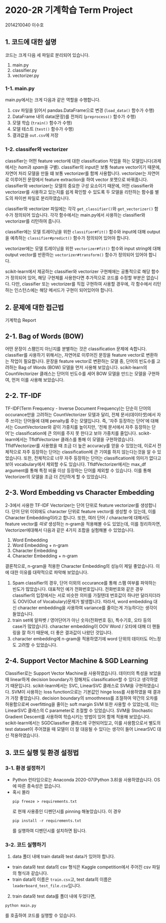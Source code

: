 
# 2020-2R 기계학습 Term Project

2014210040 이수호

## 1. 코드에 대한 설명

코드는 크게 다음 세 파일로 분리되어 있습니다.

1. main.py
2. classifier.py
3. vectorizer.py

### 1-1. main.py

main.py에서는 크게 다음과 같은 역할을 수행합니다.

1. csv 파일을 읽어서 pandas.DataFrame으로 변경 (`load_data()` 함수가 수행)
2. DataFrame 내의 data(문장)를 전처리 (`preprocess()` 함수가 수행)
3. 모델 학습 (`train()` 함수가 수행)
4. 모델 테스트 (`test()` 함수가 수행)
5. 결과값을 `out.csv`에 저장

### 1-2. classifer와 vectorizer

classifier는 어떤 feature vector에 대한 classification 작업을 하는 모델입니다(과제에서는 *ham*과 *spam*을 구별). classifier의 input은 보통 feature vector이기 때문에, 자연어 처리 모델을 만들 떄 보통 vectorizer를 함께 사용합니다. vectorizer는 자연어로 이루어진 문장에서 feature extraction을 하여 vector 포맷으로 바꿔줍니다. classifier와 vectorizer는 모델의 중요한 구성 요소이기 때문에, 어떤 classifier와 vectorizer를 사용하고 있는지를 쉽게 확인할 수 있도록 두 모델을 리턴하는 함수를 별도의 파이썬 파일로 분리하였습니다.

classifier와 vectorizer 파일에는 각각 `get_classifier()`와 `get_vectorizer()` 함수가 정의되어 있습니다. 각각 함수에서는 main.py에서 사용하는 classifier와 vectorizer를 리턴하여 줍니다.

classifier에는 모델 트레이닝을 위한 `classifier#fit()` 함수와 input에 대해 output을 예측하는 `classifier#predict()` 함수가 정의되어 있어야 합니다.

vectorizer에는 모델 트레이닝을 위한 `vectorizer#fit()` 함수와 input string에 대해 output vector를 반환하는 `vectorizer#transform()` 함수가 정의되어 있어야 합니다.

scikit-learn에서 제공하는 classifier와 vectorizer 구현체에는 공통적으로 해당 함수가 정의되어 있어, 해당 구현체를 사용한다면 추가적으로 코드를 수정할 부분은 없습니다. 다만, classifier 또는 vectorizer를 직접 구현하여 사용할 경우에, 각 함수에서 리턴하는 인스턴스에는 해당 메서드가 구현이 되어있어야 합니다.



## 2. 문제에 대한 접근법

기계학습 Report

## 2-1. Bag of Words (BOW)

어떤 문장이 스팸인지 아닌지를 분별하는 것은 classification 문제에 속합니다. classifier를 사용하기 위해서는, 자연어로 이루어진 문장을 feature vector로 변환하는 작업이 필요합니다. 문장을 feature vector로 변환하는 모델 중, 단어의 빈도수를 고려하는 Bag of Words (BOW) 모델을 먼저 사용해 보았습니다. scikit-learn의 CountVectorizer 클래스는 단어의 빈도수를 세어 BOW 모델을 만드는 모델을 구현하여, 먼저 이를 사용해 보았습니다.

## 2-2. TF-IDF

TF-IDF(Term Frequency - Inverse Document Frequency)는 단순히 단어의 occurance만을 고려하는 CountVectorizer 모델과 달리, 전체 문서(데이터셋)에서 자주 쓰이는 단어들에 대해 penalty를 주는 모델입니다. 즉, '자주 등장하는 단어'에 대해서는 CountVectorizer와 같이 가중치를 높이지만, '전체 문서에서 자주 등장하는 단어'는 classification에 큰 의미를 주지 못 한다고 보아 가중치를 줄입니다. scikit-learn에서는 TfIdfVectorizer 클래스를 통해 이 모델을 구현하였습니다. TfIdfVectorizer를 사용했을 때 조금 더 높은 accuracy를 얻을 수 있었는데, 이로서 전체적으로 자주 등장하는 단어는 classification에 큰 기여를 하지 않는다는것을 알 수 있었습니다.
또한, 전체적으로 너무 자주 등장하는 단어는 classification에 의미가 없다고 보아 vocabulary에서 제외할 수도 있습니다. TfIdfVectorizer에서는 max_df argument를 통해 특정 비율 이상 등장하는 단어를 제외할 수 있습니다. 이를 통해 Vectorizer의 모델을 조금 더 간단하게 할 수 있었습니다.

## 2-3. Word Embedding vs Character Embedding

2-3에서 사용한 TF-IDF Vectorizer는 단어 단위로 feature vectorizer를 생성합니다. 단어 단위 이외에도 character 단위로 feature vector를 생성할 수 있는데, 이를 Character Embedding이라고 합니다. 또한, 여러 단어 / character에 대해서도 feature vector를 *따로* 생성하는 n-gram을 적용해볼 수도 있었는데, 이를 정리하자면, Vectorizer에대해서 다음과 같은 4가지 조합을 실험해볼 수 있었습니다.

1. Word Embedding
2. Word Embedding + n-gram
3. Character Embedding
4. Character Embedding + n-gram

결론적으로, n-gram을 적용한 Character Embedding의 성능이 제일 좋았습니다. 이에 대한 이유를 대략적으로 파악해 보았습니다.

1. Spam classifier의 경우, 단어 이외의 occurance를 통해 스팸 여부를 파악하는 빈도가 많았습니다. 대표적인 예가 전화번호입니다. 전화번호와 같은 경우 classifier의 입장에서는 서로 비슷한 의미를 가질텐데 번호값이 하나만 달라지더라도 OOV(Out of Vocabulary)문제가 발생합니다. 따라서, word embedding 대신 character embedding을 사용하여 variance를 줄이는게 가능하다는 생각이 들었습니다.
2. train set에 알파벳 / 영어단어가 아닌 숫자(전화번호 등), 특수기호, 오타 등의 case가 많았습니다. character embedding이 OOV Word / 오타에 대해 더 핸들링을 잘 하기 때문에, 더 좋은 결과값이 나왔던 것입니다.
3. character embedding에 n-gram을 적용하였기에 word 단위의 데이터도 어느정도 고려할 수 있었습니다.


## 2-4. Support Vector Machine & SGD Learning

Classifier로는 Support Vector Machine을 사용하였습니다. 데이터의 특성을 보았을 때 linear하게 decision boundary가 정해져도 classification할 수 있다고 생각하였기 때문입니다. scikit-learn에서는 SVC, LinearSVC 클래스로 SVM을 구현하였습니다. SVM이 사용하는 loss function으로는 기본값인 hinge loss를 사용하였을 때 결과가 가장 좋았습니다. decision boundary의 smoothness를 조절하여 약간의 오차를 허용함으로써 overfitting을 줄이는 soft margin SVM 또한 사용할 수 있었는데, 이는 LinearSVC 클래스의 C parameter로 조절할 수 있었습니다.
SVM을 Stochastic Gradient Descent를 사용하여 학습시키는 방법이 있어 함께 적용해 보았습니다. scikit-learn에서는 SGDClassifier 클래스에 구현되어있고, 이를 사용함으로서 별도의 test dataset이 주어졌을 때 모델이 더 잘 대응될 수 있다는 생각이 들어 LinearSVC 대신 적용하였습니다.


## 3. 코드 실행 및 환경 설정법

### 3-1. 환경 설정하기

- Python 런타임으로는 Anaconda 2020-07(Python 3.8)을 사용하였습니다. OS에 따른 종속성은 없습니다.
- 혹시 몰라
  ```shell
  pip freeze > requirements.txt
  ```
  로 현재 사용중인 디펜던시를 pinning 해놓았습니다. 이 경우
  ```shell
  pip install -r requirements.txt
  ```
  를 실행하여 디펜던시를 설치하면 됩니다.

### 3-2. 코드 실행하기

1. data 폴더 내에 train data와 test data가 있어야 합니다.
  - train data와 test data의 csv 형식은 Kaggle competition에서 주어진 csv 파일의 형식과 같습니다.
  - train data의 이름은 `train.csv`고, test data의 이름은 `leaderboard_test_file.csv`입니다.

2. train data와 test data를 폴더 내에 두었다면,
  ```shell
  python main.py
  ```

  를 호출하여 코드를 실행할 수 있습니다.
